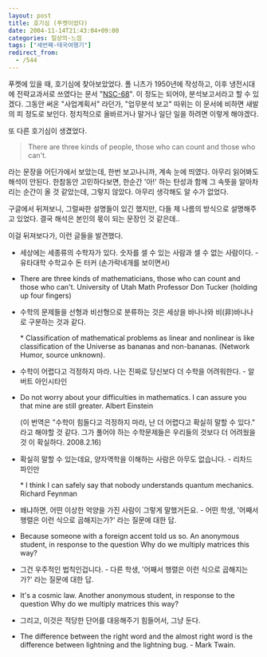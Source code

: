 ```yaml
---
layout: post
title: 호기심 (푸켓이었다)
date: 2004-11-14T21:43:04+09:00
categories: 일상의-느낌
tags: ["세번째-태국여행기"]
redirect_from:
  - /544
---
```


푸켓에 있을 때, 호기심에 찾아보았었다. 폴 니츠가 1950년에 작성하고, 이후 냉전시대에 전략교과서로 쓰였다는 문서 "<a href="http://www.fas.org/irp/offdocs/nsc-hst/nsc-68.htm" target="bb">NSC-68</a>". 이 정도는 되어야, 분석보고서라고 할 수 있겠다. 그동안 써온 "사업계획서" 라던가, "업무분석 보고" 따위는 이 문서에 비하면 새발의 피 정도로 보인다. 정치적으로 올바르거나 말거나 일단 일을 하려면 이렇게 해야겠다.

또 다른 호기심이 생겼었다.

> There are three kinds of people, those who can count and those who can't.

라는 문장을 어딘가에서 보았는데, 한번 보고나니까, 계속 눈에 띄였다. 아무리 읽어봐도 해석이 안된다. 한참동안 고민하다보면, 한순간 '아!' 하는 탄성과 함께 그 속뜻을 알아차리는 순간이 올 것 같았는데, 그렇지 않았다. 아무리 생각해도 알 수가 없었다.

구글에서 뒤져보니, 그럴싸한 설명들이 있긴 했지만, 다들 제 나름의 방식으로 설명해주고 있었다. 결국 해석은 본인의 몫이 되는 문장인 것 같은데..

이걸 뒤져보다가, 이런 글들을 발견했다.

<ul>

<li>세상에는 세종류의 수학자가 있다. 숫자를 셀 수 있는 사람과 셀 수 없는 사람이다. - 유타대학 수학교수 돈 터커 (손가락네개를 보이면서)</li>

<li>

There are three kinds of mathematicians, those who can count and those who can't. University of Utah Math Professor Don Tucker (holding up four fingers)

</li>

<li>

수학의 문제들을 선형과 비선형으로 분류하는 것은 세상을 바나나와 비(非)바나나로 구분하는 것과 같다.

* Classification of mathematical problems as linear and nonlinear is like classification of the Universe as bananas and non-bananas. (Network Humor, source unknown).

</li>

<li>

수학이 어렵다고 걱정하지 마라. 나는 진짜로 당신보다 더 수학을 어려워한다. - 알버트 아인시타인

</li>

<li>

Do not worry about your difficulties in mathematics. I can assure you that mine are still greater. Albert Einstein

(이 번역은 "수학이 힘들다고 걱정하지 마라, 난 더 어렵다고 확실히 말할 수 있다." 라고 해야할 것 같다. 그가 풀어야 하는 수학문제들은 우리들의 것보다 더 어려웠을 것 이 확실하다. 2008.2.16)

</li>

<li>

확실히 말할 수 있는데요, 양자역학을 이해하는 사람은 아무도 없습니다. - 리차드 파인만

* I think I can safely say that nobody understands quantum mechanics. Richard Feynman

</li>

<li>

왜냐하면, 어떤 이상한 억양을 가진 사람이 그렇게 말했거든요. - 어떤 학생, '어째서 행렬은 이런 식으로 곱해지는가?' 라는 질문에 대한 답.

</li>

<li>

Because someone with a foreign accent told us so. An anonymous student, in response to the question Why do we multiply matrices this way?

</li>

<li>

그건 우주적인 법칙인겁니다. - 다른 학생, '어째서 행렬은 이런 식으로 곱해지는가?' 라는 질문에 대한 답.

</li>

<li>

It's a cosmic law. Another anonymous student, in response to the question Why do we multiply matrices this way?

</li>

<li>

그리고, 이것은 적당한 단어를 대응해주기 힘들어서, 그냥 둔다.

</li>

<li>The difference between the right word and the almost right word is the difference between lightning and the lightning bug. - Mark Twain.</li>

</ul>

